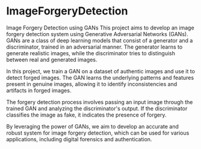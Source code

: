 # ImageForgeryDetection
Image Forgery Detection using GANs
This project aims to develop an image forgery detection system using Generative Adversarial Networks (GANs). GANs are a class of deep learning models that consist of a generator and a discriminator, trained in an adversarial manner. The generator learns to generate realistic images, while the discriminator tries to distinguish between real and generated images.

In this project, we train a GAN on a dataset of authentic images and use it to detect forged images. The GAN learns the underlying patterns and features present in genuine images, allowing it to identify inconsistencies and artifacts in forged images.

The forgery detection process involves passing an input image through the trained GAN and analyzing the discriminator's output. If the discriminator classifies the image as fake, it indicates the presence of forgery.

By leveraging the power of GANs, we aim to develop an accurate and robust system for image forgery detection, which can be used for various applications, including digital forensics and authentication.
